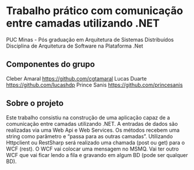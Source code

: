 # Trabalho prático com comunicação entre camadas utilizando .NET

PUC Minas - Pós graduação em Arquitetura de Sistemas Distribuídos
Disciplina de Arquitetura de Software na Plataforma .Net

## Componentes do grupo

Cleber Amaral https://github.com/cgtamaral
Lucas Duarte https://github.com/lucashdp
Prince Sanis https://github.com/princesanis

## Sobre o projeto

Este trabalho consistiu na construção de uma aplicação capaz de a comunicação entre camadas utilizando .NET. 
A entradas de dados são realizadas via uma Web Api e Web Services. Os métodos recebem uma string como parâmetro e “passa para as outras camadas”. 
Utilizando Httpclient ou RestSharp será realizado uma chamada (post ou get) para o WCF (rest). 
O WCF vai colocar uma mensagem no MSMQ. 
Vai ter outro WCF que vai ficar lendo a fila e gravando em algum BD (pode ser qualquer BD).


